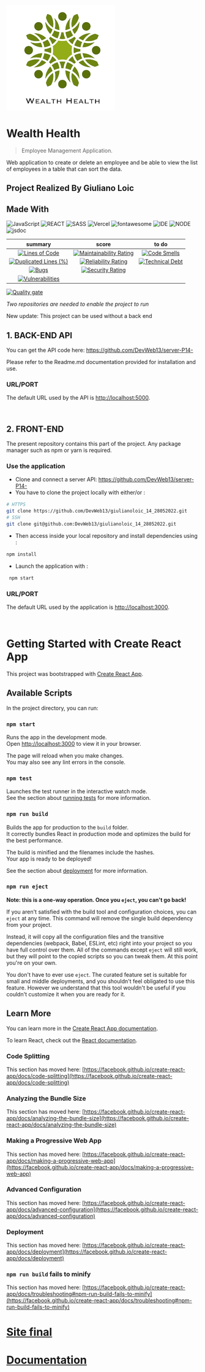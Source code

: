 ![Logo of the project](https://github.com/DevWeb13/giulianoloic_14_28052022/blob/master/public/assets/logo.png)

# Wealth Health

> Employee Management Application.

Web application to create or delete an employee and be able to view the list of employees in a table that can sort the data.

## Project Realized By Giuliano Loic

## Made With

![JavaScript](https://img.shields.io/badge/Language-JS-yellow) ![REACT](https://img.shields.io/badge/Framework-React-blue) ![SASS](https://img.shields.io/badge/style-SASS-ff69b4) ![Vercel](https://img.shields.io/badge/Deploy-Vercel-black) ![fontawesome](https://img.shields.io/badge/Library-fontawesome-blueviolet) ![IDE](https://img.shields.io/badge/IDE-VsCode-blue) ![NODE](https://img.shields.io/badge/Node-v16.13.0-ff69b4) ![jsdoc](https://img.shields.io/badge/Library-jsdoc-blueviolet) 

|                                                                                                              summary                                                                                                               |                                                                                                           score                                                                                                            |                                                                                                      to do                                                                                                      |
| :--------------------------------------------------------------------------------------------------------------------------------------------------------------------------------------------------------------------------------: | :------------------------------------------------------------------------------------------------------------------------------------------------------------------------------------------------------------------------: | :-------------------------------------------------------------------------------------------------------------------------------------------------------------------------------------------------------------: |
|              [![Lines of Code](https://sonarcloud.io/api/project_badges/measure?project=DevWeb13_giulianoloic_14_28052022&metric=ncloc)](https://sonarcloud.io/summary/new_code?id=DevWeb13_giulianoloic_14_28052022)              |  [![Maintainability Rating](https://sonarcloud.io/api/project_badges/measure?project=DevWeb13_giulianoloic_14_28052022&metric=sqale_rating)](https://sonarcloud.io/summary/new_code?id=DevWeb13_giulianoloic_14_28052022)  |  [![Code Smells](https://sonarcloud.io/api/project_badges/measure?project=DevWeb13_giulianoloic_14_28052022&metric=code_smells)](https://sonarcloud.io/summary/new_code?id=DevWeb13_giulianoloic_14_28052022)   |
| [![Duplicated Lines (%)](https://sonarcloud.io/api/project_badges/measure?project=DevWeb13_giulianoloic_14_28052022&metric=duplicated_lines_density)](https://sonarcloud.io/summary/new_code?id=DevWeb13_giulianoloic_14_28052022) | [![Reliability Rating](https://sonarcloud.io/api/project_badges/measure?project=DevWeb13_giulianoloic_14_28052022&metric=reliability_rating)](https://sonarcloud.io/summary/new_code?id=DevWeb13_giulianoloic_14_28052022) | [![Technical Debt](https://sonarcloud.io/api/project_badges/measure?project=DevWeb13_giulianoloic_14_28052022&metric=sqale_index)](https://sonarcloud.io/summary/new_code?id=DevWeb13_giulianoloic_14_28052022) |
|                   [![Bugs](https://sonarcloud.io/api/project_badges/measure?project=DevWeb13_giulianoloic_14_28052022&metric=bugs)](https://sonarcloud.io/summary/new_code?id=DevWeb13_giulianoloic_14_28052022)                   |    [![Security Rating](https://sonarcloud.io/api/project_badges/measure?project=DevWeb13_giulianoloic_14_28052022&metric=security_rating)](https://sonarcloud.io/summary/new_code?id=DevWeb13_giulianoloic_14_28052022)    |                                                                                                                                                                                                                 |
|        [![Vulnerabilities](https://sonarcloud.io/api/project_badges/measure?project=DevWeb13_giulianoloic_14_28052022&metric=vulnerabilities)](https://sonarcloud.io/summary/new_code?id=DevWeb13_giulianoloic_14_28052022)        |                                                                                                                                                                                                                            |

[![Quality gate](https://sonarcloud.io/api/project_badges/quality_gate?project=DevWeb13_giulianoloic_14_28052022)](https://sonarcloud.io/summary/new_code?id=DevWeb13_giulianoloic_14_28052022)

*Two repositories are needed to enable the project to run*

New update: This project can be used without a back end


## 1. BACK-END API

You can get the API code here: <https://github.com/DevWeb13/server-P14->

Please refer to the Readme.md documentation provided for installation and use.

### URL/PORT

The default URL used by the API is <http://localhost:5000>.

&nbsp;

## 2. FRONT-END

The present repository contains this part of the project. Any package manager such as npm or yarn is required.




### Use the application

* Clone and connect a server API: <https://github.com/DevWeb13/server-P14->
* You have to clone the project locally with either/or :

```bash
# HTTPS
git clone https://github.com/DevWeb13/giulianoloic_14_28052022.git
# SSH
git clone git@github.com:DevWeb13/giulianoloic_14_28052022.git
```

* Then access inside your local repository and install dependencies using :

```bash
npm install
```

* Launch the application with :

```bash
 npm start
 ```


### URL/PORT

The default URL used by the application is <http://localhost:3000>.

&nbsp;


# Getting Started with Create React App

This project was bootstrapped with [Create React App](https://github.com/facebook/create-react-app).

## Available Scripts

In the project directory, you can run:

### `npm start`

Runs the app in the development mode.\
Open [http://localhost:3000](http://localhost:3000) to view it in your browser.

The page will reload when you make changes.\
You may also see any lint errors in the console.

### `npm test`

Launches the test runner in the interactive watch mode.\
See the section about [running tests](https://facebook.github.io/create-react-app/docs/running-tests) for more information.

### `npm run build`

Builds the app for production to the `build` folder.\
It correctly bundles React in production mode and optimizes the build for the best performance.

The build is minified and the filenames include the hashes.\
Your app is ready to be deployed!

See the section about [deployment](https://facebook.github.io/create-react-app/docs/deployment) for more information.

### `npm run eject`

**Note: this is a one-way operation. Once you `eject`, you can't go back!**

If you aren't satisfied with the build tool and configuration choices, you can `eject` at any time. This command will remove the single build dependency from your project.

Instead, it will copy all the configuration files and the transitive dependencies (webpack, Babel, ESLint, etc) right into your project so you have full control over them. All of the commands except `eject` will still work, but they will point to the copied scripts so you can tweak them. At this point you're on your own.

You don't have to ever use `eject`. The curated feature set is suitable for small and middle deployments, and you shouldn't feel obligated to use this feature. However we understand that this tool wouldn't be useful if you couldn't customize it when you are ready for it.

## Learn More

You can learn more in the [Create React App documentation](https://facebook.github.io/create-react-app/docs/getting-started).

To learn React, check out the [React documentation](https://reactjs.org/).

### Code Splitting

This section has moved here: [https://facebook.github.io/create-react-app/docs/code-splitting](https://facebook.github.io/create-react-app/docs/code-splitting)

### Analyzing the Bundle Size

This section has moved here: [https://facebook.github.io/create-react-app/docs/analyzing-the-bundle-size](https://facebook.github.io/create-react-app/docs/analyzing-the-bundle-size)

### Making a Progressive Web App

This section has moved here: [https://facebook.github.io/create-react-app/docs/making-a-progressive-web-app](https://facebook.github.io/create-react-app/docs/making-a-progressive-web-app)

### Advanced Configuration

This section has moved here: [https://facebook.github.io/create-react-app/docs/advanced-configuration](https://facebook.github.io/create-react-app/docs/advanced-configuration)

### Deployment

This section has moved here: [https://facebook.github.io/create-react-app/docs/deployment](https://facebook.github.io/create-react-app/docs/deployment)

### `npm run build` fails to minify

This section has moved here: [https://facebook.github.io/create-react-app/docs/troubleshooting#npm-run-build-fails-to-minify](https://facebook.github.io/create-react-app/docs/troubleshooting#npm-run-build-fails-to-minify)

# [Site final](https://giulianoloic-14-28052022.vercel.app/)

# [Documentation](https://devweb13.github.io/giulianoloic_14_28052022/)
